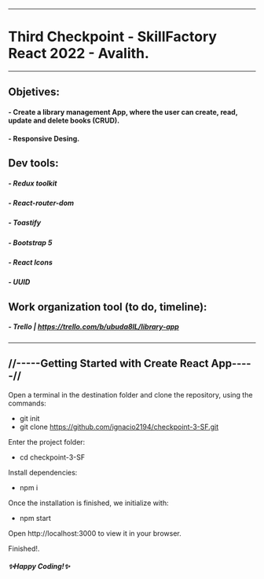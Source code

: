 -------------------------------------------------------------------------------------
# Third Checkpoint - SkillFactory React 2022 - Avalith.
-------------------------------------------------------------------------------------
## Objetives:
#### - Create a library management App, where the user can create, read, update and delete books (CRUD).
#### - Responsive Desing.
## Dev tools:
##### - Redux toolkit 
##### - React-router-dom
##### - Toastify
##### - Bootstrap 5
##### - React Icons
##### - UUID
## Work organization tool (to do, timeline): 
##### - Trello | https://trello.com/b/ubuda8lL/library-app
-------------------------------------------------------------------------------------

## //-----Getting Started with Create React App-----//

Open a terminal in the destination folder and clone the repository,
using the commands:

- git init
- git clone https://github.com/ignacio2194/checkpoint-3-SF.git

Enter the project folder:

- cd checkpoint-3-SF

Install dependencies:

- npm i

Once the installation is finished, we initialize with:

- npm start

Open http://localhost:3000 to view it in your browser.

Finished!.

##### ✨Happy Coding!✨
